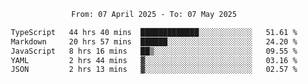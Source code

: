 <div align="center">
<p style="text-align: center;">
<!--START_SECTION:waka-->

```txt
From: 07 April 2025 - To: 07 May 2025

TypeScript   44 hrs 40 mins  █████████████░░░░░░░░░░░░   51.61 %
Markdown     20 hrs 57 mins  ██████░░░░░░░░░░░░░░░░░░░   24.20 %
JavaScript   8 hrs 16 mins   ██▒░░░░░░░░░░░░░░░░░░░░░░   09.55 %
YAML         2 hrs 44 mins   ▓░░░░░░░░░░░░░░░░░░░░░░░░   03.16 %
JSON         2 hrs 13 mins   ▓░░░░░░░░░░░░░░░░░░░░░░░░   02.57 %
```

<!--END_SECTION:waka-->
</p>
</div>
